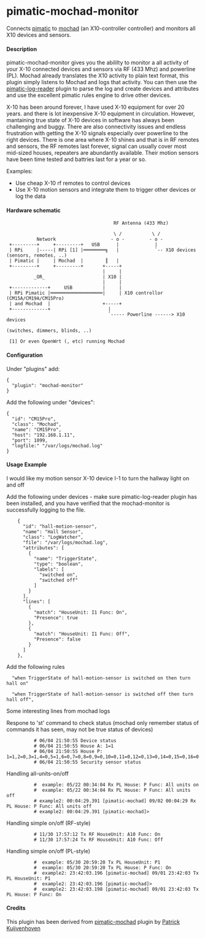 pimatic-mochad-monitor
======================

Connects [pimatic](http://pimatic.org) to [mochad](http://sourceforge.net/apps/mediawiki/mochad) (an X10-controller controller) and monitors all X10 devices and sensors.

#### Description

pimatic-mochad-monitor gives you the abililty to monitor a all activity of your X-10 connected devices and sensors via RF (433 Mhz) and powerline (PL).  Mochad already translates the X10 activity to plain text format, this plugin simply listens to Mochad and logs that activity. You can then use the [pimatic-log-reader](https://pimatic.org/plugins/pimatic-log-reader) plugin to parse the log and create devices and attributes and use the excellent pimatic rules engine to drive other devices.

X-10 has been around forever, I have used X-10 equipment for over 20 years. and there is lot inexpensive X-10 equipment in circulation. However, mantaining true state of X-10 devices in software has always been challenging and buggy. There are also connectivity issues and endless frustration with getting the X-10 signals especially over powerline to the right devices.  There is one area where X-10 shines and that is in RF remotes and sensors, the RF remotes last forever, signal can usually cover most mid-sized houses, repeaters are abundantly available.  Their motion sensors have been time tested and battries last for a year or so.

Examples:
 - Use cheap X-10 rf remotes to control devices
 - Use X-10 motion sensors and integrate them to trigger other devices or log the data

#### Hardware schematic

```
                                       RF Antenna (433 Mhz)
          
                                       \ /           \ /
           Network                    - o -         - o -
 +---------+     +---------+   USB      |             |   
 | RPi     |-----| RPi [1] |════════╗   |             `-- X10 devices (sensors, remotes, ..)
 | Pimatic |     | Mochad  |        ║   |                         
 +---------+     +---------+       +-----+                        
                                   |     |
          _OR_                     | X10 |
                                   |     |
 +-------------+     USB           |     |
 | RPi Pimatic |═══════════════════|     | X10 controllor (CM15A/CM19A/CM15Pro)
 | and Mochad  |                   +-----+
 +-------------+                     |  
                                     `----- Powerline ------> X10 devices 
                                                              (switches, dimmers, blinds, ..)
                                     
 [1] Or even OpenWrt (, etc) running Mochad                                    
```

#### Configuration

Under "plugins" add:

```
{
  "plugin": "mochad-monitor"
}
```

Add the following under "devices":

```
{
  "id": "CM15Pro",
  "class": "Mochad",
  "name": "CM15Pro",
  "host": "192.168.1.11",
  "port": 1099,
  "logfile:" "/var/logs/mochad.log"
}   
```

#### Usage Example

I would like my motion sensor X-10 device I-1 to turn the hallway light on and off

Add the following under devices - make sure pimatic-log-reader plugin has been installed, and you have verified that the mochad-monitor is successfully logging to the file.

```
    {
      "id": "hall-motion-sensor",
      "name": "Hall Sensor",
      "class": "LogWatcher",
      "file": "/var/logs/mochad.log",
      "attributes": [
        {
          "name": "TriggerState",
          "type": "boolean",
          "labels": [
            "switched on",
            "switched off"
          ]
        }
      ],
      "lines": [
        {
          "match": "HouseUnit: I1 Func: On",
          "Presence": true
        },
        {
          "match": "HouseUnit: I1 Func: Off",
          "Presence": false
        }
      ]
    },
```

Add the following rules 

``` 
  "when TriggerState of hall-motion-sensor is switched on then turn hall on"
 
  "when TriggerState of hall-motion-sensor is switched off then turn hall off",

```

Some interesting lines from mochad logs

Respone to 'st' command to check status (mochad only remember status of commands it has seen, may not be true status of devices)
```  
          # 06/04 21:50:55 Device status
          # 06/04 21:50:55 House A: 1=1
          # 06/04 21:50:55 House P: 1=1,2=0,3=1,4=0,5=1,6=0,7=0,8=0,9=0,10=0,11=0,12=0,13=0,14=0,15=0,16=0
          # 06/04 21:50:55 Security sensor status

```

Handling all-units-on/off
```
          #  example: 05/22 00:34:04 Rx PL House: P Func: All units on
          #  example: 05/22 00:34:04 Rx PL House: P Func: All units off
          # example2: 00:04:29.391 [pimatic-mochad] 09/02 00:04:29 Rx PL House: P Func: All units off
          # example2: 00:04:29.391 [pimatic-mochad]>
```

Handling simple on/off (RF-style)
``` 
          # 11/30 17:57:12 Tx RF HouseUnit: A10 Func: On
          # 11/30 17:57:24 Tx RF HouseUnit: A10 Func: Off
```
Handling simple on/off (PL-style)
```
          #  example: 05/30 20:59:20 Tx PL HouseUnit: P1
          #  example: 05/30 20:59:20 Tx PL House: P Func: On
          #  example2: 23:42:03.196 [pimatic-mochad] 09/01 23:42:03 Tx PL HouseUnit: P1
          #  example2: 23:42:03.196 [pimatic-mochad]>
          #  example2: 23:42:03.198 [pimatic-mochad] 09/01 23:42:03 Tx PL House: P Func: On
```
 
#### Credits

This plugin has been derived from [pimatic-mochad](https://pimatic.org/plugins/pimatic-mochad) plugin by [Patrick Kuijvenhoven](https://github.com/petski)  


